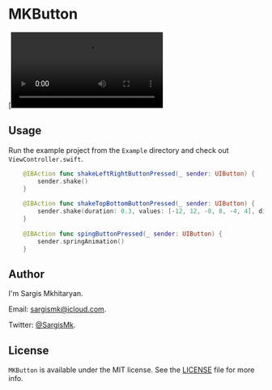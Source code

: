 # MKButton

[![Alt text for your video](https://github.com/sargismkhitaryan/MKButton/blob/master/Screen/MKButtonVideo.mov)

## Usage
Run the example project from the `Example` directory and check out `ViewController.swift`.

```swift
    @IBAction func shakeLeftRightButtonPressed(_ sender: UIButton) {
        sender.shake()
    }
    
    @IBAction func shakeTopBottomButtonPressed(_ sender: UIButton) {
        sender.shake(duration: 0.3, values: [-12, 12, -8, 8, -4, 4], direciton: .TopBottom)
    }
    
    @IBAction func spingButtonPressed(_ sender: UIButton) {
        sender.springAnimation()
    }
```

## Author

I'm Sargis Mkhitaryan.

Email: [sargismk@icloud.com](mailto:sargismk@icloud.com).

Twitter: [@SargisMk](https://twitter.com/Sargismk).

## License

`MKButton` is available under the MIT license. See the [LICENSE](LICENSE) file for more info.
